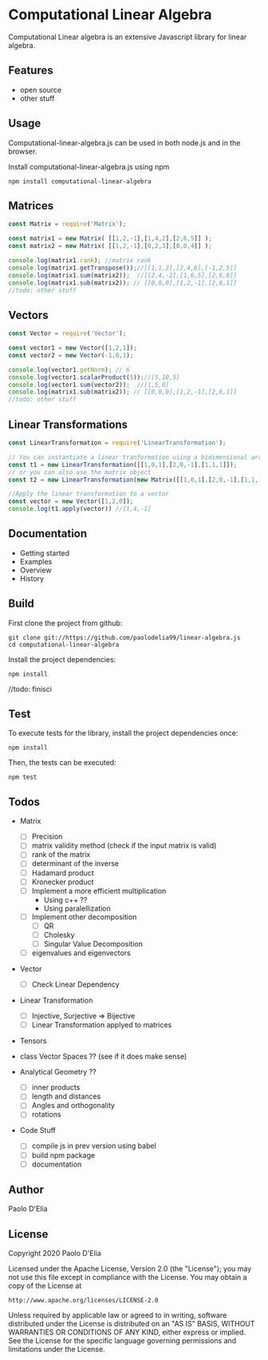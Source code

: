 # Computational Linear Algebra

Computational Linear algebra is an extensive Javascript library for linear algebra.

## Features 

- open source
- other stuff

## Usage

Computational-linear-algebra.js can be used in both node.js and in the browser.

Install computational-linear-algebra.js using npm

    npm install computational-linear-algebra

## Matrices

```javascript
const Matrix = require('Matrix');

const matrix1 = new Matrix( [[1,2,-1],[1,4,2],[2,6,5]] );
const matrix2 = new Matrix( [[1,2,-1],[0,2,3],[0,0,4]] );

console.log(matrix1.rank); //matrix rank
console.log(matrix1.getTranspose());//[[1,1,2],[2,4,6],[-1,2,5]]
console.log(matrix1.sum(matrix2));  //[[2,4,-2],[1,6,5],[2,6,9]]
console.log(matrix1.sub(matrix2)); // [[0,0,0],[1,2,-1],[2,6,1]]
//todo: other stuff

```

## Vectors

```javascript
const Vector = require('Vector');

const vector1 = new Vector([1,2,1]);
const vector2 = new Vector(-1,0,1);

console.log(vector1.getNorm); // 6
console.log(vector1.scalarProduct(5));//[5,10,5]
console.log(vector1.sum(vector2));  //[1,5,0]
console.log(matrix1.sub(matrix2)); // [[0,0,0],[1,2,-1],[2,6,1]]
//todo: other stuff

```

## Linear Transformations

```javascript
const LinearTransformation = require('LinearTransformation');

// You can instantiate a linear tranformation using a bidimensional array
const t1 = new LinearTransformation([[1,0,1],[2,0,-1],[1,1,1]]);  
// or you can also use the matrix object
const t2 = new LinearTransformation(new Matrix([[1,0,1],[2,0,-1],[1,1,1]])); 

//Apply the linear transformation to a vector
const vector = new Vector([1,2,0]);
console.log(t1.apply(vector)) //[1,4,-1]

```

## Documentation

- Getting started 
- Examples
- Overview
- History

## Build 

First clone the project from github:
    
    git clone git://https://github.com/paolodelia99/linear-algebra.js
    cd computational-linear-algebra

Install the project dependencies:

    npm install
    
//todo: finisci

## Test

To execute tests for the library, install the project dependencies once:

    npm install

Then, the tests can be executed:

    npm test

## Todos

- Matrix
    - [ ] Precision 
    - [ ] matrix validity method (check if the input matrix is valid)
    - [ ] rank of the matrix
    - [ ] determinant of the inverse
    - [ ] Hadamard product
    - [ ] Kronecker product
    - [ ] Implement a more efficient multiplication
        - Using c++ ??
        - Using paralellization
    - [ ] Implement other decomposition
        - [ ] QR
        - [ ] Cholesky
        - [ ] Singular Value Decomposition
    - [ ] eigenvalues and eigenvectors
    
- Vector 
    - [ ] Check Linear Dependency

- Linear Transformation
    - [ ] Injective, Surjective => Bijective
    - [ ] Linear Transformation applyed to matrices

- Tensors
  
- class Vector Spaces ?? (see if it does make sense)

- Analytical Geometry ??
    - [ ] inner products
    - [ ] length and distances
    - [ ] Angles and orthogonality
    - [ ] rotations
    
- Code Stuff
    - [ ] compile js in prev version using babel
    - [ ] build npm package
    - [ ] documentation
    
## Author

Paolo D'Elia

## License

Copyright 2020 Paolo D'Elia

Licensed under the Apache License, Version 2.0 (the "License");
you may not use this file except in compliance with the License.
You may obtain a copy of the License at

    http://www.apache.org/licenses/LICENSE-2.0

Unless required by applicable law or agreed to in writing, software
distributed under the License is distributed on an "AS IS" BASIS,
WITHOUT WARRANTIES OR CONDITIONS OF ANY KIND, either express or implied.
See the License for the specific language governing permissions and
limitations under the License.
